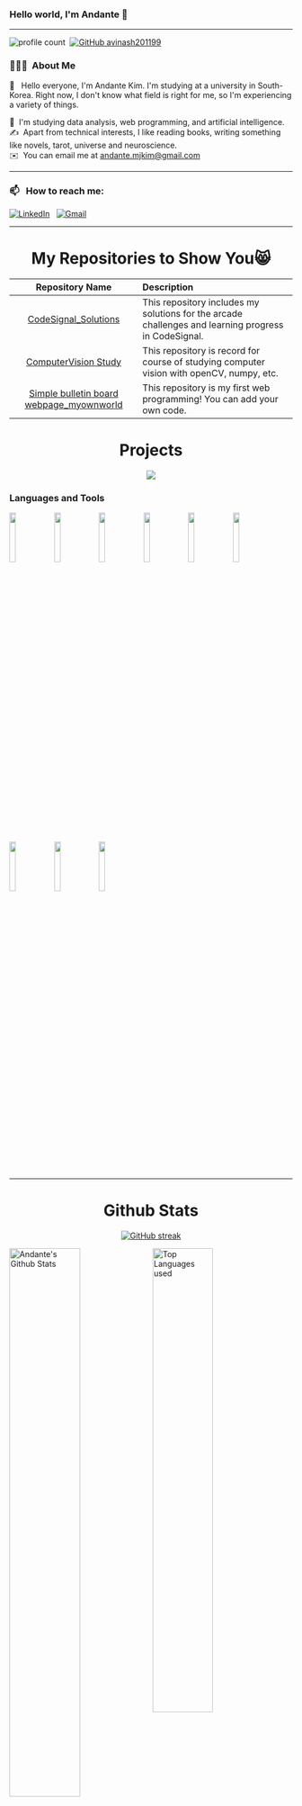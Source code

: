 ### Hello world, I'm Andante  👋 


-----

![profile count](https://komarev.com/ghpvc/?username=Andante-Kim&color=red)&nbsp;
[![GitHub avinash201199](https://img.shields.io/github/followers/Andante-Kim?label=follow&style=social)](https://github.com/Andante-Kim)&nbsp;
### 👨🏻‍💻 &nbsp;About Me

🥰 &nbsp; Hello everyone, I'm Andante Kim. I'm studying at a university in South-Korea. Right now, I don't know what field is right for me, so I'm experiencing a variety of things.

🌱 &nbsp;I'm studying data analysis, web programming, and artificial intelligence.\
✍️ &nbsp;Apart from technical interests, I like reading books, writing something like novels, tarot, universe and neuroscience.\
✉️ &nbsp;You can email me at andante.mjkim@gmail.com


-----
### 📫 &nbsp; How to reach me:



<a href="https://www.linkedin.com/in/minjeong-kim-991645318)"><img alt="LinkedIn" src="https://img.shields.io/badge/linkedin%20-%230077B5.svg?&style=flat&logo=linkedin&logoColor=white"/></a> &nbsp;
<a href="mailto:andante.mjkim@gmail.com"><img alt="Gmail" src="https://img.shields.io/badge/Gmail-D14836?style=flat&logo=gmail&logoColor=white" /></a> &nbsp;

-----  


<h1 align="center">My Repositories to Show You😸</h1>

| Repository Name      | Description | 
| :---:        |    :----   |  
| [CodeSignal_Solutions](https://github.com/Andante-Kim/CodeSignal_Solutions) | This repository includes my solutions for the arcade challenges and learning progress in CodeSignal. |
| [ComputerVision Study](https://github.com/Andante-Kim/ComputerVision_study) | This repository is record for course of studying computer vision with openCV, numpy, etc. |
| [Simple bulletin board webpage_myownworld](https://github.com/Andante-Kim/WepProject1_myownworld) | This repository is my first web programming! You can add your own code.| 




<h1 align="center">Projects</h1>

</div>
<div  align="center">

<a href="https://Andante-Kim.github.io/WepProject1_myownworld/"><img src="https://github-readme-stats.vercel.app/api/pin/?username=Andante-Kim&repo=WepProject1_myownworld&show_icons=true&theme=great-gatsby" ></a>

</div>



### Languages and Tools

<p>


  <code><img width="15%" src="https://www.vectorlogo.zone/logos/python/python-ar21.svg"></code>
  <code><img width="15%" src="https://www.vectorlogo.zone/logos/numpy/numpy-ar21.svg"></code>
  <code><img width="15%" src="https://www.vectorlogo.zone/logos/opencv/opencv-ar21.svg"></code>
  <code><img width="15%" src="https://www.vectorlogo.zone/logos/tensorflow/tensorflow-ar21.svg"></code>
  <code><img width="15%" src="https://www.vectorlogo.zone/logos/pytorch/pytorch-ar21.svg"></code>
  <code><img width="15%" src="https://www.vectorlogo.zone/logos/djangoproject/djangoproject-ar21.svg"></code>
  <code><img width="15%" src="https://www.vectorlogo.zone/logos/jupyter/jupyter-ar21.svg"></code>
  <code><img width="15%" src="https://www.vectorlogo.zone/logos/mysql/mysql-ar21.svg"></code>
  <code><img width="15%" src="https://www.vectorlogo.zone/logos/git-scm/git-scm-ar21.svg"></code>


   -----

</p>



<h1 align="center">Github Stats</h1>

<div align="center">

[![GitHub streak](https://github-readme-streak-stats.herokuapp.com/?user=Andante-Kim&theme=highcontrast)](https://github.com/DenverCoder1/github-readme-streak-stats)

 </div>


<img align="left" alt="Andante's Github Stats" src="https://github-readme-stats.vercel.app/api?username=Andante-Kim&&show_icons=true&theme=dark" width="50%" />
<img alt="Top Languages used" src="https://github-readme-stats.vercel.app/api/top-langs/?username=Andante-Kim&layout=compact&theme=dark" width="46%" />

<br>
